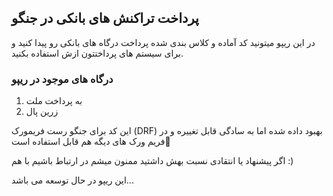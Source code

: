 ## پرداخت تراکنش های بانکی در جنگو
در این ریپو میتونید کد آماده و کلاس بندی شده پرداخت درگاه های بانکی رو پیدا کنید و برای سیستم های پرداختتون ازش استفاده بکنید.

### درگاه های موجود در ریپو
1. به پرداخت ملت
2. زرین پال

این کد برای جنگو رست فریمورک (DRF) بهبود داده شده اما به سادگی قابل تغییره و در فریم ورک های دیگه هم قابل استفاده است🌟

اگر پیشنهاد یا انتقادی نسبت بهش داشتید ممنون میشم در ارتباط باشیم با هم :)

این ریپو در حال توسعه می باشد...
